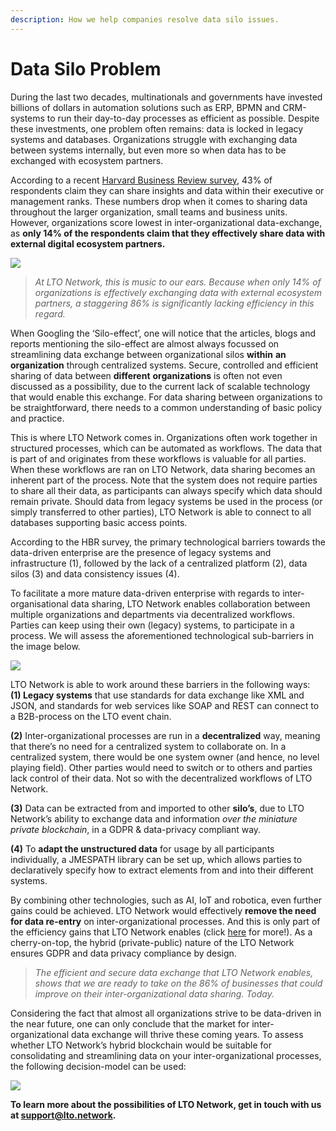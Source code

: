 ```yaml
---
description: How we help companies resolve data silo issues.
---
```


# Data Silo Problem

During the last two decades, multinationals and governments have invested billions of dollars in automation solutions such as ERP, BPMN and CRM-systems to run their day-to-day processes as efficient as possible. Despite these investments, one problem often remains: data is locked in legacy systems and databases. Organizations struggle with exchanging data between systems internally, but even more so when data has to be exchanged with ecosystem partners.

According to a recent [Harvard Business Review survey,](https://hbr.org/sponsored/2018/11/an-inflection-point-for-the-data-driven-enterprise) 43% of respondents claim they can share insights and data within their executive or management ranks. These numbers drop when it comes to sharing data throughout the larger organization, small teams and business units. However, organizations score lowest in inter-organizational data-exchange, as **only 14% of the respondents claim that they effectively share data with external digital ecosystem partners.**

![](https://cdn-images-1.medium.com/max/1600/0*R9sDaRsVHQn9ndBi)

> _At LTO Network, this is music to our ears. Because when only 14% of organizations is effectively exchanging data with external ecosystem partners, a staggering 86% is significantly lacking efficiency in this regard._

When Googling the ‘Silo-effect’, one will notice that the articles, blogs and reports mentioning the silo-effect are almost always focussed on streamlining data exchange between organizational silos **within** **an organization** through centralized systems. Secure, controlled and efficient sharing of data between **different** **organizations** is often not even discussed as a possibility, due to the current lack of scalable technology that would enable this exchange. For data sharing between organizations to be straightforward, there needs to a common understanding of basic policy and practice.

This is where LTO Network comes in. Organizations often work together in structured processes, which can be automated as workflows. The data that is part of and originates from these workflows is valuable for all parties. When these workflows are ran on LTO Network, data sharing becomes an inherent part of the process. Note that the system does not require parties to share all their data, as participants can always specify which data should remain private. Should data from legacy systems be used in the process \(or simply transferred to other parties\), LTO Network is able to connect to all databases supporting basic access points.

According to the HBR survey, the primary technological barriers towards the data-driven enterprise are the presence of legacy systems and infrastructure \(1\), followed by the lack of a centralized platform \(2\), data silos \(3\) and data consistency issues \(4\).

To facilitate a more mature data-driven enterprise with regards to inter-organisational data sharing, LTO Network enables collaboration between multiple organizations and departments via decentralized workflows. Parties can keep using their own \(legacy\) systems, to participate in a process. We will assess the aforementioned technological sub-barriers in the image below.

![](https://cdn-images-1.medium.com/max/1600/0*KZ2AMl7VlJsmFPN-)

LTO Network is able to work around these barriers in the following ways:  
**\(1\) Legacy systems** that use standards for data exchange like XML and JSON, and standards for web services like SOAP and REST can connect to a B2B-process on the LTO event chain.

**\(2\)** Inter-organizational processes are run in a **decentralized** way, meaning that there’s no need for a centralized system to collaborate on. In a centralized system, there would be one system owner \(and hence, no level playing field\). Other parties would need to switch or to others and parties lack control of their data. Not so with the decentralized workflows of LTO Network.

**\(3\)** Data can be extracted from and imported to other **silo’s**, due to LTO Network’s ability to exchange data and information _over the miniature private blockchain_, in a GDPR & data-privacy compliant way.

**\(4\)** To **adapt the unstructured data** for usage by all participants individually, a JMESPATH library can be set up, which allows parties to declaratively specify how to extract elements from and into their different systems.

By combining other technologies, such as AI, IoT and robotica, even further gains could be achieved. LTO Network would effectively **remove the need for data re-entry** on inter-organizational processes. And this is only part of the efficiency gains that LTO Network enables \(click [here](https://medium.com/ltonetwork/lto-network-the-business-pitch-39564e15bb94) for more!\). As a cherry-on-top, the hybrid \(private-public\) nature of the LTO Network ensures GDPR and data privacy compliance by design.

> _The efficient and secure data exchange that LTO Network enables, shows that we are ready to take on the 86% of businesses that could improve on their inter-organizational data sharing. Today._

Considering the fact that almost all organizations strive to be data-driven in the near future, one can only conclude that the market for inter-organizational data exchange will thrive these coming years. To assess whether LTO Network’s hybrid blockchain would be suitable for consolidating and streamlining data on your inter-organizational processes, the following decision-model can be used:

![](https://cdn-images-1.medium.com/max/1600/0*NPpY0oqNx_NJgZsY)

**To learn more about the possibilities of LTO Network, get in touch with us at support@lto.network.**

